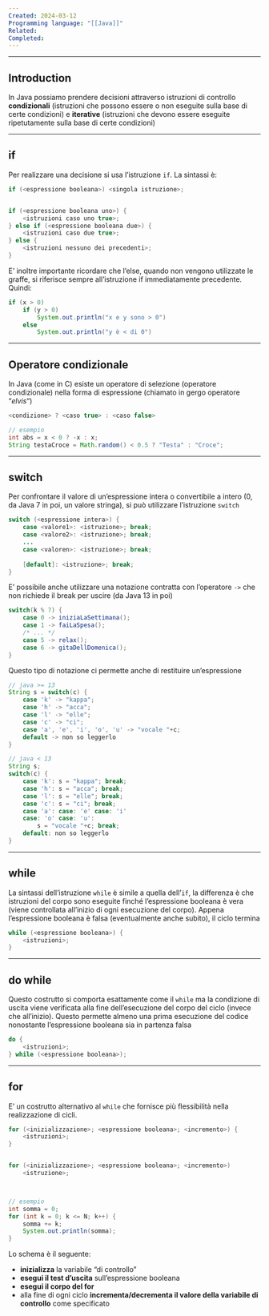 ```yaml
---
Created: 2024-03-12
Programming language: "[[Java]]"
Related: 
Completed:
---
```

---
## Introduction
In Java possiamo prendere decisioni attraverso istruzioni di controllo **condizionali** (istruzioni che possono essere o non eseguite sulla base di certe condizioni) e **iterative** (istruzioni che devono essere eseguite ripetutamente sulla base di certe condizioni)

---
## if
Per realizzare una decisione si usa l’istruzione `if`. La sintassi è:
```java
if (<espressione booleana>) <singola istruzione>;


if (<espressione booleana uno>) {
	<istruzioni caso uno true>;
} else if (<espressione booleana due>) {
	<istruzioni caso due true>;
} else {
	<istruzioni nessuno dei precedenti>;
}
```


E’ inoltre importante ricordare che l’else, quando non vengono utilizzate le graffe, si riferisce sempre all’istruzione if immediatamente precedente. Quindi:
```java
if (x > 0)
	if (y > 0)
		System.out.println("x e y sono > 0")
	else
		System.out.println("y è < di 0")
```

---
## Operatore condizionale
In Java (come in C) esiste un operatore di selezione (operatore condizionale) nella forma di espressione (chiamato in gergo operatore “*elvis*“)

```java
<condizione> ? <caso true> : <caso false>

// esempio
int abs = x < 0 ? -x : x;
String testaCroce = Math.random() < 0.5 ? "Testa" : "Croce";
```

---
## switch
Per confrontare il valore di un’espressione intera o convertibile a intero (0, da Java 7 in poi, un valore stringa), si può utilizzare l’istruzione `switch`

```java
switch (<espressione intera>) {
	case <valore1>: <istruzione>; break;
	case <valore2>: <istruzione>; break;
	...
	case <valoren>: <istruzione>; break;
	
	[default]: <istruzione>; break;
}
```

E’ possibile anche utilizzare una notazione contratta con l’operatore `->` che non richiede il break per uscire (da Java 13 in poi)
```java
switch(k % 7) {
	case 0 -> iniziaLaSettimana();
	case 1 -> faiLaSpesa();
	/* ... */
	case 5 -> relax();
	case 6 -> gitaDellDomenica();
}
```

Questo tipo di notazione ci permette anche di restituire un’espressione
```java
// java >= 13
String s = switch(c) {
	case 'k' -> "kappa";
	case 'h' -> "acca";
	case 'l' -> "elle";
	case 'c' -> "ci";
	case 'a', 'e', 'i', 'o', 'u' -> "vocale "+c;
	default -> non so leggerlo
}

// java < 13
String s;
switch(c) {
	case 'k': s = "kappa"; break;
	case 'h': s = "acca"; break;
	case 'l': s = "elle"; break;
	case 'c': s = "ci"; break;
	case 'a': case: 'e' case: 'i'
	case: 'o' case: 'u':
		s = "vocale "+c; break;
	default: non so leggerlo
}
```

---
## while
La sintassi dell’istruzione `while` è simile a quella dell’`if`, la differenza è che istruzioni del corpo sono eseguite finché l’espressione booleana è vera (viene controllata all’inizio di ogni esecuzione del corpo). Appena l’espressione booleana è falsa (eventualmente anche subito), il ciclo termina

```java
while (<espressione booleana>) {
	<istruzioni>;
}
```

---
## do while
Questo costrutto si comporta esattamente come il `while` ma la condizione di uscita viene verificata alla fine dell’esecuzione del corpo del ciclo (invece che all’inizio). Questo permette almeno una prima esecuzione del codice nonostante l’espressione booleana sia in partenza falsa

```java
do {
	<istruzioni>;
} while (<espressione booleana>);
```

---
## for
E’ un costrutto alternativo al `while` che fornisce più flessibilità nella realizzazione di cicli.

```java
for (<inizializzazione>; <espressione booleana>; <incremento>) {
	<istruzioni>;
}


for (<inizializzazione>; <espressione booleana>; <incremento>)
	<istruzione>;



// esempio
int somma = 0;
for (int k = 0; k <= N; k++) {
	somma += k;
	System.out.println(somma);
}
```

 Lo schema è il seguente:
 - **inizializza** la variabile “di controllo”
 - **esegui il test d’uscita** sull’espressione booleana
 - **esegui il corpo del for**
 - alla fine di ogni ciclo **incrementa/decrementa il valore della variabile di controllo** come specificato